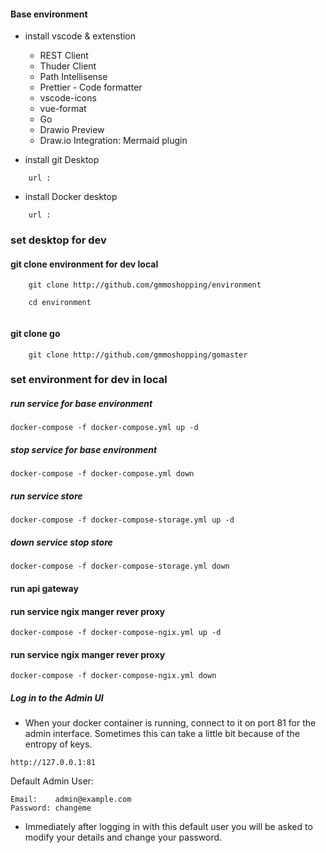 #### Base environment
- install vscode & extenstion
    - REST Client
    - Thuder Client
    - Path Intellisense
    - Prettier - Code formatter
    - vscode-icons
    - vue-format
    - Go
    - Drawio Preview
    - Draw.io Integration: Mermaid plugin

- install git Desktop
```
    url :
```
- install Docker desktop 
```
    url :
```
### set desktop for dev
#### git clone environment for dev local
```
    git clone http://github.com/gmmoshopping/environment

    cd environment
    
```
#### git clone go 
```
    git clone http://github.com/gmmoshopping/gomaster
```

### set environment for dev in local 
##### run service for base environment
```
docker-compose -f docker-compose.yml up -d
```

##### stop service for base environment
```
docker-compose -f docker-compose.yml down
```
##### run service store
```
docker-compose -f docker-compose-storage.yml up -d
```

##### down service stop store 

```
docker-compose -f docker-compose-storage.yml down
```
#### run api gateway
#### run service ngix manger rever proxy 
```
docker-compose -f docker-compose-ngix.yml up -d 
```

#### run service ngix manger rever proxy 
```
docker-compose -f docker-compose-ngix.yml down
```
##### Log in to the Admin UI
-   When your docker container is running, connect to it on port 81 for the admin interface. Sometimes this can take a little bit because of the entropy of keys.
```
http://127.0.0.1:81
```
Default Admin User:
```
Email:    admin@example.com
Password: changeme
```
-   Immediately after logging in with this default user you will be asked to modify your details and change your password.

